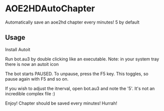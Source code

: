 AOE2HDAutoChapter
=================

Automatically save an aoe2hd chapter every <period> minutes! 5 by default

Usage
-----

Install Autoit

Run bot.au3 by double clicking like an executable. Note: in your system tray there is now an autoit icon

The bot starts PAUSED. To unpause, press the F5 key. This toggles, so pause again with F5 and so on.

If you wish to adjust the itnerval, open bot.au3 and note the '5'. It's not an incredible complex file :)

Enjoy! Chapter should be saved every <period> minutes! Hurrah!
